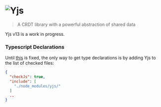 # ![Yjs](https://user-images.githubusercontent.com/5553757/48975307-61efb100-f06d-11e8-9177-ee895e5916e5.png)
> A CRDT library with a powerful abstraction of shared data

Yjs v13 is a work in progress.

### Typescript Declarations

Until [this](https://github.com/Microsoft/TypeScript/issues/7546) is fixed, the only way to get type declarations is by adding Yjs to the list of checked files:

```json
{
  "checkJs": true,
  "include": [
    "./node_modules/yjs/"
  ]
  ..
}
```
